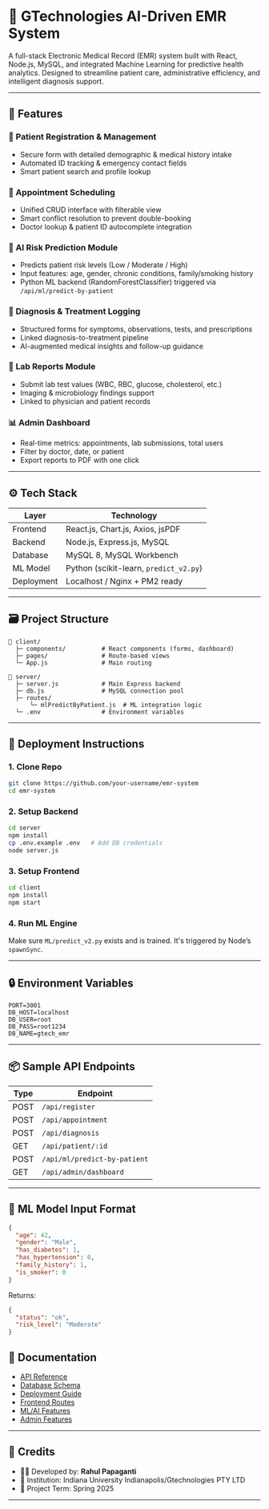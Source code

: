 # 🏥 GTechnologies AI-Driven EMR System

A full-stack Electronic Medical Record (EMR) system built with React, Node.js, MySQL, and integrated Machine Learning for predictive health analytics. Designed to streamline patient care, administrative efficiency, and intelligent diagnosis support.

---

## 📌 Features

### 🔐 Patient Registration & Management
- Secure form with detailed demographic & medical history intake
- Automated ID tracking & emergency contact fields
- Smart patient search and profile lookup

### 📅 Appointment Scheduling
- Unified CRUD interface with filterable view
- Smart conflict resolution to prevent double-booking
- Doctor lookup & patient ID autocomplete integration

### 🧠 AI Risk Prediction Module
- Predicts patient risk levels (Low / Moderate / High)
- Input features: age, gender, chronic conditions, family/smoking history
- Python ML backend (RandomForestClassifier) triggered via `/api/ml/predict-by-patient`

### 🧾 Diagnosis & Treatment Logging
- Structured forms for symptoms, observations, tests, and prescriptions
- Linked diagnosis-to-treatment pipeline
- AI-augmented medical insights and follow-up guidance

### 🧬 Lab Reports Module
- Submit lab test values (WBC, RBC, glucose, cholesterol, etc.)
- Imaging & microbiology findings support
- Linked to physician and patient records

### 📊 Admin Dashboard
- Real-time metrics: appointments, lab submissions, total users
- Filter by doctor, date, or patient
- Export reports to PDF with one click

---

## ⚙️ Tech Stack

| Layer        | Technology                       |
|--------------|-----------------------------------|
| Frontend     | React.js, Chart.js, Axios, jsPDF |
| Backend      | Node.js, Express.js, MySQL       |
| Database     | MySQL 8, MySQL Workbench         |
| ML Model     | Python (scikit-learn, `predict_v2.py`) |
| Deployment   | Localhost / Nginx + PM2 ready    |

---

## 🗃️ Project Structure

```
📁 client/
  ├─ components/          # React components (forms, dashboard)
  ├─ pages/               # Route-based views
  └─ App.js               # Main routing

📁 server/
  ├─ server.js            # Main Express backend
  ├─ db.js                # MySQL connection pool
  ├─ routes/
      └─ mlPredictByPatient.js  # ML integration logic
  └─ .env                 # Environment variables
```

---

## 🚀 Deployment Instructions

### 1. Clone Repo

```bash
git clone https://github.com/your-username/emr-system
cd emr-system
```

### 2. Setup Backend

```bash
cd server
npm install
cp .env.example .env   # Add DB credentials
node server.js
```

### 3. Setup Frontend

```bash
cd client
npm install
npm start
```

### 4. Run ML Engine

Make sure `ML/predict_v2.py` exists and is trained. It's triggered by Node’s `spawnSync`.

---

## 🔒 Environment Variables

```env
PORT=3001
DB_HOST=localhost
DB_USER=root
DB_PASS=root1234
DB_NAME=gtech_emr
```

---

## 📦 Sample API Endpoints

| Type       | Endpoint                           |
|------------|------------------------------------|
| POST       | `/api/register`                    |
| POST       | `/api/appointment`                 |
| POST       | `/api/diagnosis`                   |
| GET        | `/api/patient/:id`                 |
| POST       | `/api/ml/predict-by-patient`       |
| GET        | `/api/admin/dashboard`             |

---

## 🧠 ML Model Input Format

```json
{
  "age": 42,
  "gender": "Male",
  "has_diabetes": 1,
  "has_hypertension": 0,
  "family_history": 1,
  "is_smoker": 0
}
```

Returns:

```json
{
  "status": "ok",
  "risk_level": "Moderate"
}
```
## 📄 Documentation
- [API Reference](.documetation/api_reference.md)   
- [Database Schema](./db_schema.md)
- [Deployment Guide](./deployment_guide.md)
- [Frontend Routes](./frontend_routes.md)
- [ML/AI Features](./ml_ai_features.md)
- [Admin Features](./admin_features.md)

---

## 🙌 Credits

- 👨‍💻 Developed by: **Rahul Papaganti**
- 🏫 Institution: Indiana University Indianapolis/Gtechnologies PTY LTD
- 📆 Project Term: Spring 2025

---
